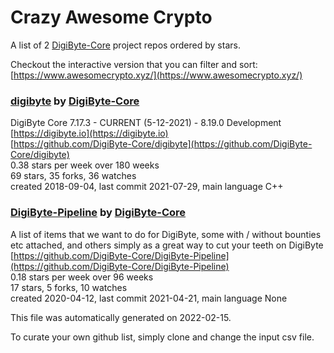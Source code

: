 # Crazy Awesome Crypto
A list of 2 [DigiByte-Core](https://github.com/DigiByte-Core) project repos ordered by stars.  

Checkout the interactive version that you can filter and sort: 
[https://www.awesomecrypto.xyz/](https://www.awesomecrypto.xyz/)  


### [digibyte](https://github.com/DigiByte-Core/digibyte) by [DigiByte-Core](https://github.com/DigiByte-Core)  
DigiByte Core 7.17.3 - CURRENT (5-12-2021) - 8.19.0 Development  
[https://digibyte.io](https://digibyte.io)  
[https://github.com/DigiByte-Core/digibyte](https://github.com/DigiByte-Core/digibyte)  
0.38 stars per week over 180 weeks  
69 stars, 35 forks, 36 watches  
created 2018-09-04, last commit 2021-07-29, main language C++  


### [DigiByte-Pipeline](https://github.com/DigiByte-Core/DigiByte-Pipeline) by [DigiByte-Core](https://github.com/DigiByte-Core)  
A list of items that we want to do for DigiByte, some with / without bounties etc attached, and others simply as a great way to cut your teeth on DigiByte  
[https://github.com/DigiByte-Core/DigiByte-Pipeline](https://github.com/DigiByte-Core/DigiByte-Pipeline)  
0.18 stars per week over 96 weeks  
17 stars, 5 forks, 10 watches  
created 2020-04-12, last commit 2021-04-21, main language None  


This file was automatically generated on 2022-02-15.  

To curate your own github list, simply clone and change the input csv file.  